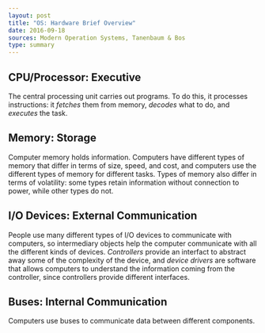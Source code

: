 ```yaml
---
layout: post
title: "OS: Hardware Brief Overview"
date: 2016-09-18
sources: Modern Operation Systems, Tanenbaum & Bos
type: summary
---
```


## CPU/Processor: Executive

The central processing unit carries out programs. To do this, it processes instructions: it *fetches* them from memory, *decodes* what to do, and *executes* the task.

## Memory: Storage

Computer memory holds information. Computers have different types of memory that differ in terms of size, speed, and cost, and computers use the different types of memory for different tasks. Types of memory also differ in terms of volatility: some types retain information without connection to power, while other types do not.

## I/O Devices: External Communication

People use many different types of I/O devices to communicate with computers, so intermediary objects help the computer communicate with all the different kinds of devices. *Controllers* provide an interfact to abstract away some of the complexity of the device, and *device drivers* are software that allows computers to understand the information coming from the controller, since controllers provide different interfaces.

## Buses: Internal Communication

Computers use buses to communicate data between different components.
